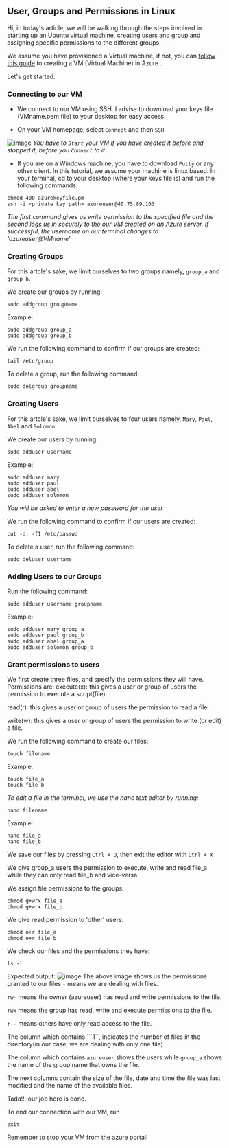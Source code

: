 ## User, Groups and Permissions in Linux

Hi, in today's article, we will be walking through the steps involved in starting up an Ubuntu virtual machine, creating users and group and assigning specific permissions to the different groups.

We assume you have provisioned a Virtual machine, if not, you can [follow this guide](https://docs.microsoft.com/en-us/azure/virtual-machines/linux/quick-create-portal) to creating a VM (Virtual Machine) in Azure .

Let's get started:

### Connecting to our VM
*   We connect to our VM using SSH. I advise to download your keys file (VMname.pem file) to your desktop for easy access.

*   On your VM homepage, select ```Connect``` and then ```SSH```

![image](https://user-images.githubusercontent.com/49791498/107135957-5b248000-68ff-11eb-8557-0d0d3fe8ab96.png)
*You have to ```Start``` your VM if you have created it before and stopped it, before you ```Connect``` to it*

*   If you are on a Windows machine, you have to download ```Putty``` or any other client. In this tutorial, we assume your machine is linux based. In your terminal, cd to your desktop (where your keys file is) and run the following commands:
```
chmod 400 azurekeyfile.pm
ssh -i <private key path> azureuser@40.75.89.163
```  
*The first command gives us write permission to the specified file and the second logs us in securely to the our VM created on an Azure server.
If successful, the username on our terminal changes to 'azureuser@VMname'*

### Creating Groups
For this artcle's sake, we limit ourselves to two groups namely, ```group_a``` and ```group_b```.

We create our groups by running:
```
sudo addgroup groupname
```
Example:
```
sudo addgroup group_a
sudo addgroup group_b
```

We run the following command to confirm if our groups are created:
```
tail /etc/group
```

To delete a group, run the following command:
```
sudo delgroup groupname
```

### Creating Users
For this artcle's sake, we limit ourselves to four users namely, ```Mary```, ```Paul```, ```Abel``` and ```Solomon```.

We create our users by running:
```
sudo adduser username
```
Example:
```
sudo adduser mary
sudo adduser paul
sudo adduser abel
sudo adduser solomon
```
*You will be asked to enter a new password for the user*

We run the following command to confirm if our users are created:
```
cut -d: -f1 /etc/passwd
```

To delete a user, run the following command:
```
sudo deluser username
```

### Adding Users to our Groups
Run the following command:
```
sudo adduser username groupname
```

Example:
```
sudo adduser mary group_a
sudo adduser paul group_b
sudo adduser abel group_a
sudo adduser solomon group_b
```

### Grant permissions to users
We first create three files, and specify the permissions they will have.
Permissions are:
execute(x): this gives a user or group of users the permission to execute a script(file).

read(r): this gives a user or group of users the permission to read a file.

write(w): this gives a user or group of users the permission to write (or edit) a file.

We run the following command to create our files:
```
touch filename
```

Example:
```
touch file_a
touch file_b
```

*To edit a file in the terminal, we use the nano text editor by running:*
```
nano filename
```

Example:
```
nano file_a
nano file_b
```

We save our files by pressing ```Ctrl + O```, then exit the editor with ```Ctrl + X```

We give group_a users the permission to execute, write and read file_a while they can only read file_b and vice-versa.

We assign file permissions to the groups:
```
chmod g+wrx file_a
chmod g+wrx file_b
```

We give read permission to 'other' users:
```
chmod o+r file_a
chmod o+r file_b
```

We check our files and the permissions they have:
```
ls -l
```

Expected output:
![image](https://user-images.githubusercontent.com/49791498/107143218-1bc45680-6934-11eb-88e9-0f95276e17fa.png)
The above image shows us the permissions granted to our files
```-``` means we are dealing with files.

```rw-``` means the owner (azureuser) has read and write permissions to the file.

```rwx``` means the group has read, write and execute permissions to the file.

```r--``` means others have only read access to the file. 

The column which contains ```1``, indicates the number of files in the directory(in our case, we are dealing with only one file)

The column which contains ```azureuser``` shows the users while ```group_a``` shows the name of the group name that owns the file.

The next columns contain the size of the file, date and time the file was last modified and the name of the available files.

Tada!!, our job here is done.

To end our connection with our VM, run
```
exit
```

Remember to stop your VM from the azure portal!
